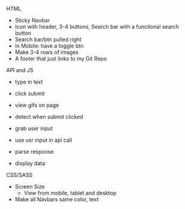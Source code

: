 HTML
- Sticky Navbar
 - Icon with header, 3-4 buttons, Search bar with a functional search button
 - Search bar/btn pulled right
 - In Mobile: have a toggle btn
- Make 3-4 rows of images
- A footer that just links to my Git Repo

API and JS
- type in text
- click submit
- view gifs on page

- detect when submit clicked
- grab user input
- use usr input in api call
- parse response
- display data

CSS/SASS
- Screen Size
    - View from mobile, tablet and desktop
- Make all Navbars same color, text